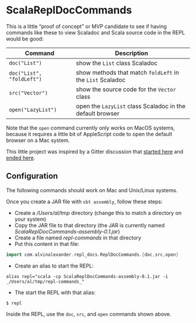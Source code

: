 # ScalaReplDocCommands

This is a little “proof of concept” or MVP candidate
to see if having commands like these to view Scaladoc
and Scala source code in the REPL would be good:

| Command                   | Description  |
| ------------------------- | ------------- |
| `doc("List")`             | show the `List` class Scaladoc |
| `doc("List", "foldLeft")` | show methods that match `foldLeft` in the `List` Scaladoc |
| `src("Vector")`           | show the source code for the `Vector` class |
| `open("LazyList")`        | open the `LazyList` class Scaladoc in the default browser |

Note that the `open` command currently only works on MacOS systems, because it requires a little bit of AppleScript code to open the default browser on a Mac system.

This little project was inspired by a Gitter discussion that
[started here](https://gitter.im/lampepfl/dotty?at=5fac172ddc70b5159a06e74d)
and [ended here](https://gitter.im/lampepfl/dotty?at=5fac2e86c6fe0131d4ec65a6).


## Configuration

The following commands should work on Mac and Unix/Linux systems.

Once you create a JAR file with `sbt assembly`, follow these steps:

- Create a _/Users/al/tmp_ directory (change this to match a directory on your system)
- Copy the JAR file to that directory (the JAR is currently named _ScalaReplDocCommands-assembly-0.1.jar_)
- Create a file named _repl-commands_ in that directory
- Put this content in that file:

```scala
import com.alvinalexander.repl_docs.ReplDocCommands.{doc,src,open}
```

- Create an alias to start the REPL:

````
alias repl="scala -cp ScalaReplDocCommands-assembly-0.1.jar -i _/Users/al/tmp/repl-commands_"
````

- The start the REPL with that alias:

````
$ repl
````

Inside the REPL, use the `doc`, `src`, and `open` commands shown above.















